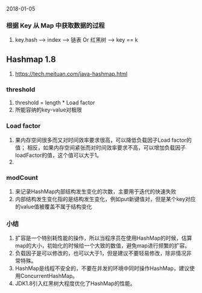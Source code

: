 2018-01-05
### 根据 Key 从 Map 中获取数据的过程
1. key.hash --> index --> 链表 Or 红黑树 --> key == k

## Hashmap 1.8
1. https://tech.meituan.com/java-hashmap.html
### threshold
1. threshold = length * Load factor
2. 所能容纳的key-value对极限

### Load factor
1. 果内存空间很多而又对时间效率要求很高，可以降低负载因子Load factor的值；
相反，如果内存空间紧张而对时间效率要求不高，可以增加负载因子loadFactor的值，这个值可以大于1。
2. 

### modCount
1. 来记录HashMap内部结构发生变化的次数，主要用于迭代的快速失败
2. 内部结构发生变化指的是结构发生变化，例如put新键值对，但是某个key对应的value值被覆盖不属于结构变化

### 小结
1. 扩容是一个特别耗性能的操作，所以当程序员在使用HashMap的时候，估算map的大小，初始化的时候给一个大致的数值，避免map进行频繁的扩容。
2. 负载因子是可以修改的，也可以大于1，但是建议不要轻易修改，除非情况非常特殊。
3. HashMap是线程不安全的，不要在并发的环境中同时操作HashMap，建议使用ConcurrentHashMap。
4. JDK1.8引入红黑树大程度优化了HashMap的性能。
 
